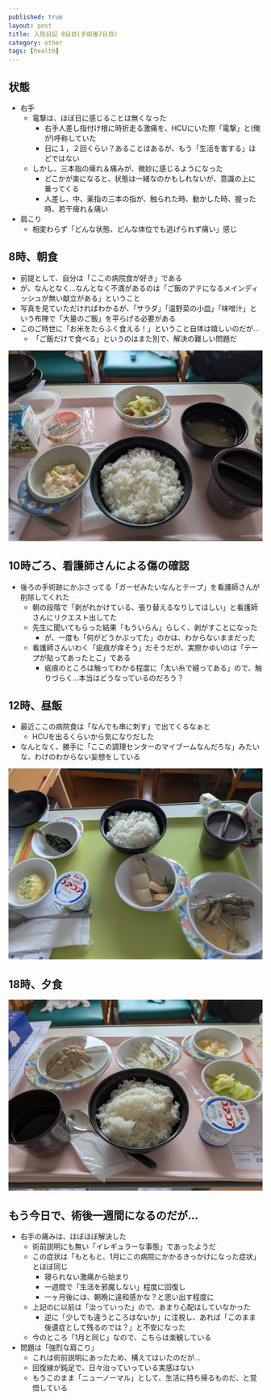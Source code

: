 ```yaml
---
published: true
layout: post
title: 入院日記 8日目(手術後7日目)
category: other
tags: [health]
---
```


## 状態

- 右手
  - 電撃は、ほぼ日に感じることは無くなった
    - 右手人差し指付け根に時折走る激痛を、HCUにいた際「電撃」と(俺が)呼称していた
    - 日に１，２回くらい？あることはあるが、もう「生活を害する」ほどではない
  - しかし、三本指の痺れ＆痛みが、微妙に感じるようになった
    - どこかが楽になると、状態は一緒なのかもしれないが、意識の上に乗ってくる
    - 人差し、中、薬指の三本の指が、触られた時、動かした時、握った時、若干痺れ＆痛い
- 肩こり
  - 相変わらず「どんな状態、どんな体位でも逃げられず痛い」感じ

## 8時、朝食

- 前提として、自分は「ここの病院食が好き」である
- が、なんとなく…なんとなく不満があるのは「ご飯のアテになるメインディッシュが無い献立がある」ということ
- 写真を見ていただければわかるが、「サラダ」「温野菜の小皿」「味噌汁」という布陣で「大量のご飯」を平らげる必要がある
- このご時世に「お米をたらふく食える！」ということ自体は嬉しいのだが…
  - 「ご飯だけで食べる」というのはまた別で、解決の難しい問題だ

![朝食](/images/other/photos/PXL_20250610_225023375.jpg)

## 10時ごろ、看護師さんによる傷の確認

- 後ろの手術跡にかぶさってる「ガーゼみたいなんとテープ」を看護師さんが削除してくれた
  - 朝の段階で「剥がれかけている、張り替えるなりしてほしい」と看護師さんにリクエスト出してた
  - 先生に聞いてもらった結果「もういらん」らしく、剥がすことになった
    - が、一度も「何がどうかぶってた」のかは、わからないままだった
  - 看護師さんいわく「疵痕が痒そう」だそうだが、実際かゆいのは「テープが貼ってあったとこ」である
    - 疵痕のところは触ってわかる程度に「太い糸で縫ってある」ので、触りづらく…本当はどうなっているのだろう？

## 12時、昼飯

- 最近ここの病院食は「なんでも串に刺す」で出てくるなぁと
  - HCUを出るくらいから気になりだした
- なんとなく、勝手に「ここの調理センターのマイブームなんだろな」みたいな、わけのわからない妄想をしている

![昼食](/images/other/photos/PXL_20250610_085806477.jpg)

## 18時、夕食



![朝食](/images/other/photos/PXL_20250610_030157873.jpg)
  
## もう今日で、術後一週間になるのだが…

- 右手の痛みは、ほぼほぼ解決した
  - 術前説明にも無い「イレギュラーな事態」であったようだ
  - この症状は「もともと、1月にこの病院にかかるきっかけになった症状」とほぼ同じ
    - 寝られない激痛から始まり
    - 一週間で「生活を邪魔しない」程度に回復し
    - 一ヶ月後には、朝晩に違和感かな？と思い出す程度に
  - 上記のに以前は「治っていった」ので、あまり心配はしていなかった
    - 逆に「少しでも違うところはないか」に注視し、あれば「このまま後遺症として残るのでは？」と不安になった
  - 今のところ「1月と同じ」なので、こちらは楽観している
- 問題は「強烈な肩こり」
  - これは術前説明にあったため、構えてはいたのだが…
  - 回復線が鈍足で、日々治っていっている実感はない
  - もうこのまま「ニューノーマル」として、生活に持ち帰るものだ、と覚悟している
